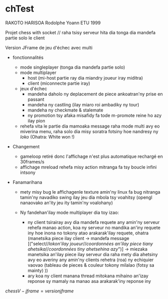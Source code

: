 # chTest

RAKOTO HARISOA Rodolphe Yoann
ETU 1999

Projet chess with socket // raha tsisy serveur hita dia tonga dia mandefa partie solo le client

Version JFrame de jeu d'échec avec multi

- fonctionnalités
  - mode singleplayer (tonga dia mandefa partie solo)
  - mode multiplayer
    - host (mi-host partie ray dia miandry joueur iray miditra)
    - client (miconnecte partie iray)
  - jeux d'échec
    - mandeha daholo ny deplacement de piece ankoatran'ny prise en passant
    - mandeha ny castling (ilay miaro roi ambadiky ny tour)
    - mandeha ny checkmate & stalemate
    - ny promotion tsy afaka misafidy fa tode m-promote reine ho azy ilay pion
  - rehefa vita le partie dia mamoaka message raha mode multi avy eo miverina menu,
      raha solo dia misy soratra fotsiny hoe nandresy ny *loko* (Ohatra: White won !)
  
- Changement
  - gameloop retiré donc l'affichage n'est plus automatique rechargé en 30frames/s
  - affichage mreload rehefa misy action mitranga fa tsy boucle infini intsony

- Fanamarihana
  - mety misy bug le affichagenle texture amin'ny linux fa bug nitranga tamin'ny navadiko swing ilay jeu dia mbola tsy voahitsy (opengl nanaovako an'ity jeu ity tamin'ny voalohany)
  
   - Ny fandehan'ilay mode multiplayer dia toy izao:
      - ny client tsirairay avy dia mandefa requete any amin'ny serveur rehefa manao action, koa ny serveur no mandika an'iny requete iny hoe inona no tokony atao arakarak'ilay requete, ohatra (manetsika piece ilay client -> mandefa message [("select//*lokon'ilay joueur*//*coordonnées an'ilay piece tiany ahetsika*//*coordonnées tiny ahetsehina azy*")] -> miezaka manetsika an'ilay piece ilay serveur dia raha mety dia ahetsiny avy eo averiny any amin'ny clients rehetra (roa) ny echiquier vaovao (tableau de pieces & couleur tokony milalao (fotsy sa mainty) ))
      - ary koa ny client manana thread mitokana mihaino an'izay reponse sy mamaly na manao asa arakarak'iny reponse iny
      
      

$chessV-jframe = version jframe$
